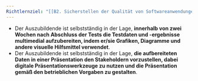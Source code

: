 ```yaml
---
Richtlernziel: "[[B2. Sicherstellen der Qualität von Softwareanwendungen]]"
---
```

- Der Auszubildende ist selbstständig in der Lage, **innerhalb von zwei Wochen nach Abschluss der Tests die Testdaten und -ergebnisse multimedial aufzubereiten, indem er/sie Grafiken, Diagramme und andere visuelle Hilfsmittel verwendet**.
- Der Auszubildende ist selbstständig in der Lage, **die aufbereiteten Daten in einer Präsentation den Stakeholdern vorzustellen, dabei digitale Präsentationswerkzeuge zu nutzen und die Präsentation gemäß den betrieblichen Vorgaben zu gestalten**.